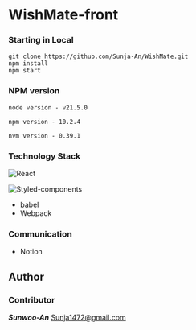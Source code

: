 # WishMate-front

### Starting in Local

    git clone https://github.com/Sunja-An/WishMate.git
    npm install
    npm start

### NPM version

    node version - v21.5.0

    npm version - 10.2.4

    nvm version - 0.39.1

### Technology Stack

![React](https://img.shields.io/badge/react-%2320232a.svg?style=for-the-badge&logo=react&logoColor=%2361DAFB)

![Styled-components](https://img.shields.io/badge/styled-components-DB7093?style=for-the-badge&logo=styled-components&logoColor=white")

- babel
- Webpack

### Communication

- Notion

## Author

### Contributor

**_Sunwoo-An_** <Sunja1472@gmail.com>
